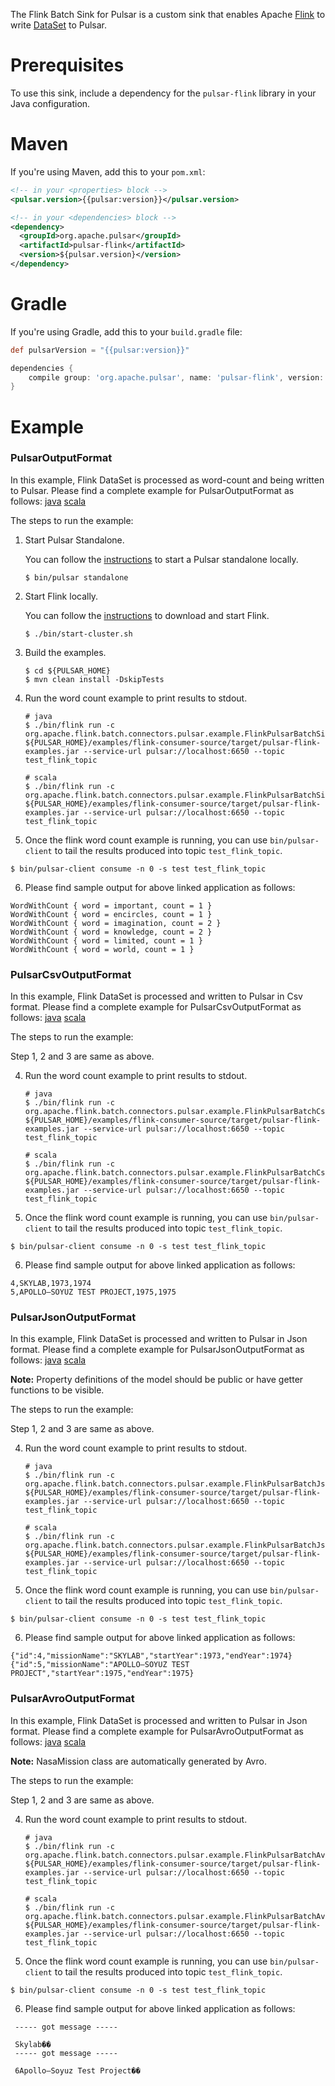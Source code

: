 <!--

    Licensed to the Apache Software Foundation (ASF) under one
    or more contributor license agreements.  See the NOTICE file
    distributed with this work for additional information
    regarding copyright ownership.  The ASF licenses this file
    to you under the Apache License, Version 2.0 (the
    "License"); you may not use this file except in compliance
    with the License.  You may obtain a copy of the License at

      http://www.apache.org/licenses/LICENSE-2.0

    Unless required by applicable law or agreed to in writing,
    software distributed under the License is distributed on an
    "AS IS" BASIS, WITHOUT WARRANTIES OR CONDITIONS OF ANY
    KIND, either express or implied.  See the License for the
    specific language governing permissions and limitations
    under the License.

-->

The Flink Batch Sink for Pulsar is a custom sink that enables Apache [Flink](https://flink.apache.org/) to write [DataSet](https://ci.apache.org/projects/flink/flink-docs-stable/dev/batch/index.html) to Pulsar.

# Prerequisites

To use this sink, include a dependency for the `pulsar-flink` library in your Java configuration.

# Maven

If you're using Maven, add this to your `pom.xml`:

```xml
<!-- in your <properties> block -->
<pulsar.version>{{pulsar:version}}</pulsar.version>

<!-- in your <dependencies> block -->
<dependency>
  <groupId>org.apache.pulsar</groupId>
  <artifactId>pulsar-flink</artifactId>
  <version>${pulsar.version}</version>
</dependency>
```

# Gradle

If you're using Gradle, add this to your `build.gradle` file:

```groovy
def pulsarVersion = "{{pulsar:version}}"

dependencies {
    compile group: 'org.apache.pulsar', name: 'pulsar-flink', version: pulsarVersion
}
```

# Example

### PulsarOutputFormat

In this example, Flink DataSet is processed as word-count and being written to Pulsar. Please find a complete example for PulsarOutputFormat as follows:
[java](https://github.com/apache/pulsar/tree/master/examples/flink-consumer-source/src/main/java/org/apache/flink/batch/connectors/pulsar/example/FlinkPulsarBatchSinkExample.java)
[scala](https://github.com/apache/pulsar/tree/master/examples/flink-consumer-source/src/main/scala/org/apache/flink/batch/connectors/pulsar/example/FlinkPulsarBatchSinkScalaExample.scala)

The steps to run the example:

1. Start Pulsar Standalone.

    You can follow the [instructions](https://pulsar.apache.org/docs/en/standalone/) to start a Pulsar standalone locally.

    ```shell
    $ bin/pulsar standalone
    ```

2. Start Flink locally.

    You can follow the [instructions](https://ci.apache.org/projects/flink/flink-docs-release-1.6/quickstart/setup_quickstart.html) to download and start Flink.

    ```shell
    $ ./bin/start-cluster.sh
    ```

3. Build the examples.

    ```shell
    $ cd ${PULSAR_HOME}
    $ mvn clean install -DskipTests
    ```

4. Run the word count example to print results to stdout.

    ```shell
    # java
    $ ./bin/flink run -c org.apache.flink.batch.connectors.pulsar.example.FlinkPulsarBatchSinkExample ${PULSAR_HOME}/examples/flink-consumer-source/target/pulsar-flink-examples.jar --service-url pulsar://localhost:6650 --topic test_flink_topic

    # scala
    $ ./bin/flink run -c org.apache.flink.batch.connectors.pulsar.example.FlinkPulsarBatchSinkScalaExample ${PULSAR_HOME}/examples/flink-consumer-source/target/pulsar-flink-examples.jar --service-url pulsar://localhost:6650 --topic test_flink_topic
    ```

5. Once the flink word count example is running, you can use `bin/pulsar-client` to tail the results produced into topic `test_flink_topic`.

```shell
$ bin/pulsar-client consume -n 0 -s test test_flink_topic
```

6. Please find sample output for above linked application as follows:
```
WordWithCount { word = important, count = 1 }
WordWithCount { word = encircles, count = 1 }
WordWithCount { word = imagination, count = 2 }
WordWithCount { word = knowledge, count = 2 }
WordWithCount { word = limited, count = 1 }
WordWithCount { word = world, count = 1 }
```


### PulsarCsvOutputFormat

In this example, Flink DataSet is processed and written to Pulsar in Csv format. Please find a complete example for PulsarCsvOutputFormat as follows:
[java](https://github.com/apache/pulsar/tree/master/examples/flink-consumer-source/src/main/java/org/apache/flink/batch/connectors/pulsar/example/FlinkPulsarBatchCsvSinkExample.java)
[scala](https://github.com/apache/pulsar/tree/master/examples/flink-consumer-source/src/main/scala/org/apache/flink/batch/connectors/pulsar/example/FlinkPulsarBatchCsvSinkScalaExample.scala)

The steps to run the example:

Step 1, 2 and 3 are same as above.

4. Run the word count example to print results to stdout.

    ```shell
    # java
    $ ./bin/flink run -c org.apache.flink.batch.connectors.pulsar.example.FlinkPulsarBatchCsvSinkExample ${PULSAR_HOME}/examples/flink-consumer-source/target/pulsar-flink-examples.jar --service-url pulsar://localhost:6650 --topic test_flink_topic

    # scala
    $ ./bin/flink run -c org.apache.flink.batch.connectors.pulsar.example.FlinkPulsarBatchCsvSinkScalaExample ${PULSAR_HOME}/examples/flink-consumer-source/target/pulsar-flink-examples.jar --service-url pulsar://localhost:6650 --topic test_flink_topic
    ```

5. Once the flink word count example is running, you can use `bin/pulsar-client` to tail the results produced into topic `test_flink_topic`.

```shell
$ bin/pulsar-client consume -n 0 -s test test_flink_topic
```

6. Please find sample output for above linked application as follows:
```
4,SKYLAB,1973,1974
5,APOLLO–SOYUZ TEST PROJECT,1975,1975
```


### PulsarJsonOutputFormat

In this example, Flink DataSet is processed and written to Pulsar in Json format. Please find a complete example for PulsarJsonOutputFormat as follows:
[java](https://github.com/apache/pulsar/tree/master/examples/flink-consumer-source/src/main/java/org/apache/flink/batch/connectors/pulsar/example/FlinkPulsarBatchJsonSinkExample.java)
[scala](https://github.com/apache/pulsar/tree/master/examples/flink-consumer-source/src/main/scala/org/apache/flink/batch/connectors/pulsar/example/FlinkPulsarBatchJsonSinkScalaExample.scala)

**Note:** Property definitions of the model should be public or have getter functions to be visible.

The steps to run the example:

Step 1, 2 and 3 are same as above.

4. Run the word count example to print results to stdout.

    ```shell
    # java
    $ ./bin/flink run -c org.apache.flink.batch.connectors.pulsar.example.FlinkPulsarBatchJsonSinkExample ${PULSAR_HOME}/examples/flink-consumer-source/target/pulsar-flink-examples.jar --service-url pulsar://localhost:6650 --topic test_flink_topic

    # scala
    $ ./bin/flink run -c org.apache.flink.batch.connectors.pulsar.example.FlinkPulsarBatchJsonSinkScalaExample ${PULSAR_HOME}/examples/flink-consumer-source/target/pulsar-flink-examples.jar --service-url pulsar://localhost:6650 --topic test_flink_topic
    ```

5. Once the flink word count example is running, you can use `bin/pulsar-client` to tail the results produced into topic `test_flink_topic`.

```shell
$ bin/pulsar-client consume -n 0 -s test test_flink_topic
```

6. Please find sample output for above linked application as follows:
```
{"id":4,"missionName":"SKYLAB","startYear":1973,"endYear":1974}
{"id":5,"missionName":"APOLLO–SOYUZ TEST PROJECT","startYear":1975,"endYear":1975}
```


### PulsarAvroOutputFormat

In this example, Flink DataSet is processed and written to Pulsar in Json format. Please find a complete example for PulsarAvroOutputFormat as follows:
[java](https://github.com/apache/pulsar/tree/master/examples/flink-consumer-source/src/main/java/org/apache/flink/batch/connectors/pulsar/example/FlinkPulsarBatchAvroSinkExample.java)
[scala](https://github.com/apache/pulsar/tree/master/examples/flink-consumer-source/src/main/scala/org/apache/flink/batch/connectors/pulsar/example/FlinkPulsarBatchAvroSinkScalaExample.scala)

**Note:** NasaMission class are automatically generated by Avro.

The steps to run the example:

Step 1, 2 and 3 are same as above.

4. Run the word count example to print results to stdout.

    ```shell
    # java
    $ ./bin/flink run -c org.apache.flink.batch.connectors.pulsar.example.FlinkPulsarBatchAvroSinkExample ${PULSAR_HOME}/examples/flink-consumer-source/target/pulsar-flink-examples.jar --service-url pulsar://localhost:6650 --topic test_flink_topic

    # scala
    $ ./bin/flink run -c org.apache.flink.batch.connectors.pulsar.example.FlinkPulsarBatchAvroSinkScalaExample ${PULSAR_HOME}/examples/flink-consumer-source/target/pulsar-flink-examples.jar --service-url pulsar://localhost:6650 --topic test_flink_topic
    ```

5. Once the flink word count example is running, you can use `bin/pulsar-client` to tail the results produced into topic `test_flink_topic`.

```shell
$ bin/pulsar-client consume -n 0 -s test test_flink_topic
```

6. Please find sample output for above linked application as follows:
```
 ----- got message -----
 
 Skylab��
 ----- got message -----
 
 6Apollo–Soyuz Test Project��
```